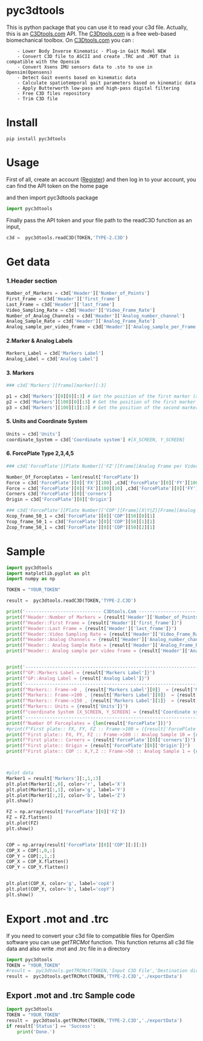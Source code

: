 # pyc3dtools
This is python package that you can use it to read your c3d file. Actually, this is an [C3Dtools.com](https://c3dtools.com) API.
The [C3Dtools.com](https://c3dtools.com) is a free web-based biomechanical toolbox.
On [C3Dtools.com](https://c3dtools.com) you can :

        - Lower Body Inverse Kinematic - Plug-in Gait Model NEW
        - Convert C3D file to ASCII and create .TRC and .MOT that is compatible with the Opensim
        - Convert Xsens IMU sensors data to .sto to use in Opensim(Opensens)
        - Detect Gait events based on kinematic data
        - Calculate spatiotemporal gait parameters based on kinematic data
        - Apply Butterworth low-pass and high-pass digital filtering
        - Free C3D files repository
        - Trim C3D file   


# Install
```
pip install pyc3dtools
```




# Usage
First of all, create an account ([Register](https://c3dtools.com/register)) and then log in to your account, you can find the API token on the home page

and then import pyc3dtools package
```python
import pyc3dtools
```
Finally pass the API token and your file path to the readC3D function as an input,
```python
c3d =  pyc3dtools.readC3D(TOKEN,'TYPE-2.C3D')
```

# Get data
### 1.Header section
```python
Number_of_Markers = c3d['Header']['Number_of_Points']
First_Frame = c3d['Header']['first_frame']
Last_Frame = c3d['Header']['last_frame']
Video_Sampling_Rate = c3d['Header']['Video_Frame_Rate']
Number_of_Analog_Channels = c3d['Header']['Analog_number_channel']
Analog_Sample_Rate = c3d['Header']['Analog_Frame_Rate']
Analog_sample_per_video_frame = c3d['Header']['Analog_sample_per_Frame']
```
#### 2.Marker & Analog Labels
```python
Markers_Label = c3d['Markers Label']
Analog_Label = c3d['Analog Label']
```

#### 3. Markers

```python
### c3d['Markers'][frame][marker][:3]

p1 = c3d['Markers'][0][0][:3] # Get the position of the first marker (x,y,z) in the first frame 
p2 = c3d['Markers'][100][0][:3] # Get the position of the first marker (x,y,z) in the 100th frame
p3 = c3d['Markers'][100][1][:3] # Get the position of the second marker (x,y,z) in the 100th frame
```
#### 5. Units and Coordinate System

```python
Units = c3d['Units']
coordinate_System = c3d['Coordinate system'] #[X_SCREEN, Y_SCREEN]
```

#### 6. ForcePlate Type 2,3,4,5

```python
### c3d['ForcePlate'][Plate Number]['FZ'][Frame][Analog Frame per Video Frame]

Number_Of_Forceplates = len(result['ForcePlate'])
Force = c3d['ForcePlate'][0]['FX'][100] ,c3d['ForcePlate'][0]['FY'][100],c3d['ForcePlate'][0]['FZ'][100] 
Force = c3d['ForcePlate'][0]['FX'][100][10] ,c3d['ForcePlate'][0]['FY'][100][10],c3d['ForcePlate'][0]['FZ'][100][10] 
Corners c3d['ForcePlate'][0]['corners']
Origin = c3d['ForcePlate'][0]['Origin']

### c3d['ForcePlate'][Plate Number]['COP'][Frame][X|Y|Z][Frame][Analog Frame per Video Frame]
Xcop_frame_50_1 = c3d['ForcePlate'][0]['COP'][50][0][1]
Ycop_frame_50_1 = c3d['ForcePlate'][0]['COP'][50][1][1]
Zcop_frame_50_1 = c3d['ForcePlate'][0]['COP'][50][2][1]
```

# Sample
```python
import pyc3dtools
import matplotlib.pyplot as plt
import numpy as np

TOKEN = "YOUR_TOKEN"

result =  pyc3dtools.readC3D(TOKEN,'TYPE-2.C3D')

print('---------------------------- C3Dtools.Com ----------------------------')
print(f"Header::Number of Markers = {result['Header']['Number_of_Points']}")
print(f"Header::First Frame = {result['Header']['first_frame']}")
print(f"Header::Last Frame = {result['Header']['last_frame']}")
print(f"Header::Video Sampling Rate = {result['Header']['Video_Frame_Rate']}")
print(f"Header::Analog Channels = {result['Header']['Analog_number_channel']}")
print(f"Header:: Analog Sample Rate = {result['Header']['Analog_Frame_Rate']}")
print(f"Header:: Analog sample per video frame = {result['Header']['Analog_sample_per_Frame']}")


print('----------------------------------------------------------------------')
print(f"GP::Markers Label = {result['Markers Label']}")
print(f"GP::Analog Label = {result['Analog Label']}")
print('----------------------------------------------------------------------')
print(f"Markers:: Frame->0 , {result['Markers Label'][0]}  = {result['Markers'][0][0][:3]}")
print(f"Markers:: Frame->100 , {result['Markers Label'][0]}  = {result['Markers'][100][0][:3]}")
print(f"Markers:: Frame->150 , {result['Markers Label'][1]}  = {result['Markers'][150][1][:3]}")
print(f"Markers:: Units = {result['Units']}")
print(f"coordinate System [X_SCREEN, Y_SCREEN] = {result['Coordinate system']}")
print('----------------------------------------------------------------------')
print(f"Number Of Forceplates = {len(result['ForcePlate'])}")
#print(f"First plate:: FX, FY, FZ :: Frame->100 = ({result['ForcePlate'][0]['FX'][100] ,result['ForcePlate'][0]['FY'][100],result['ForcePlate'][0]['FZ'][100] })") # Analog sample per video frame is equal 20 
print(f"First plate:: FX, FY, FZ :: Frame->100 :: Analog Sample 10 = {result['ForcePlate'][0]['FX'][100][10] ,result['ForcePlate'][0]['FY'][100][10],result['ForcePlate'][0]['FZ'][100][10] }") # Analog sample per video frame is equal 20 
print(f"First plate:: Corners = {result['ForcePlate'][0]['corners']}")
print(f"First plate:: Origin = {result['ForcePlate'][0]['Origin']}")
print(f"First plate:: COP :: X,Y,Z :: Frame->50 :: Analog Sample 1 = {result['ForcePlate'][0]['COP'][50][0][1],result['ForcePlate'][0]['COP'][50][1][1],result['ForcePlate'][0]['COP'][50][2][1]}") # Analog sample per video frame is equal 20 



#plot data
Marker1 = result['Markers'][:,1,:3]
plt.plot(Marker1[:,0], color='r', label='X')
plt.plot(Marker1[:,1], color='g', label='Y')
plt.plot(Marker1[:,2], color='b', label='Z')
plt.show()

FZ = np.array(result['ForcePlate'][0]['FZ'])
FZ = FZ.flatten()
plt.plot(FZ)
plt.show()


COP = np.array(result['ForcePlate'][0]['COP'][:][:])
COP_X = COP[:,0,:]
COP_Y = COP[:,1,:]
COP_X = COP_X.flatten()
COP_Y = COP_Y.flatten()


plt.plot(COP_X, color='g', label='copX')
plt.plot(COP_Y, color='b', label='copY')
plt.show()
```


# Export .mot and .trc
If you need to convert your c3d file to compatible files for OpenSim software you can use *getTRCMot* function. This function returns all c3d file data and also write .mot and .trc file in a directory

```python
import pyc3dtools
TOKEN = "YOUR_TOKEN"
#result =  pyc3dtools.getTRCMot(TOKEN,'Input C3D File','Destination directory')
result =  pyc3dtools.getTRCMot(TOKEN,'TYPE-2.C3D','./exportData')
```

## Export .mot and .trc Sample code
```python
import pyc3dtools
TOKEN = "YOUR_TOKEN"
result =  pyc3dtools.getTRCMot(TOKEN,'TYPE-2.C3D','./exportData')
if result['Status'] == 'Success':
    print('Done.')
```


